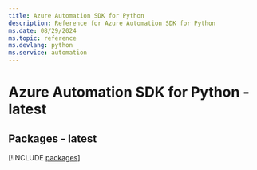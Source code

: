 ```yaml
---
title: Azure Automation SDK for Python
description: Reference for Azure Automation SDK for Python
ms.date: 08/29/2024
ms.topic: reference
ms.devlang: python
ms.service: automation
---
```

# Azure Automation SDK for Python - latest
## Packages - latest
[!INCLUDE [packages](automation-index.md)]